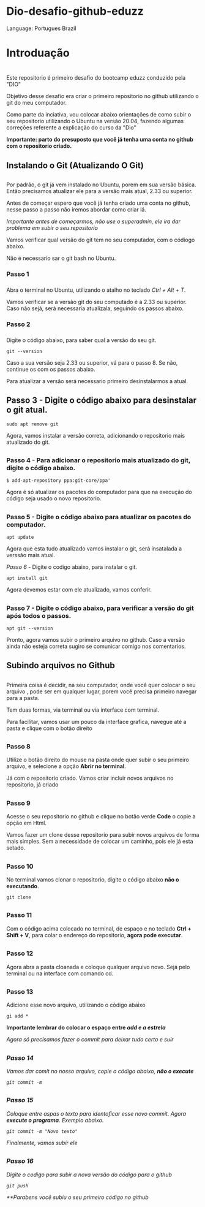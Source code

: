 # Dio-desafio-github-eduzz

Language: Portugues Brazil

# Introduação <h1>

Este repositorio é primeiro desafio do bootcamp eduzz conduzido pela "DIO"

Objetivo desse desafio era criar o primeiro repositorio no github utilizando o git do meu computador.<p>

Como parte da inciativa, vou colocar abaixo orientações de como subir o seu repositorio utilizando o Ubuntu na versão 20.04, fazendo algumas correções referente a explicação do curso da "Dio"<p>

**Importante: parto do presuposto que você já tenha uma conta no github com o repositorio criado.** <p>

## Instalando o Git (Atualizando O Git) <h2>

Por padrão, o git já vem instalado no Ubuntu, porem em sua versão básica. Então precisamos atualizar ele para a versão mais atual, 2.33 ou superior.

Antes de começar espero que você já tenha criado uma conta no github, nesse passo a passo não iremos abordar como criar lá. 

*Importante antes de começarmos, não use o superadmin, ele ira dar problema em subir o seu repositorio*

Vamos verificar qual versão do git tem no seu computador, com o códiogo abaixo.

Não é necessario sar o git bash no Ubuntu.

### **Passo 1** <h3>

Abra o terminal no Ubuntu, utilizando o atalho no teclado *Ctrl + Alt + T*. 

Vamos verificar se a versão git do seu computado é a 2.33 ou superior. Caso não sejá, será necessaria atualizala, seguindo os passos abaixo.


### **Passo 2** <h3>

Digite o código abaixo, para saber qual a versão do seu git.

~~~Linux
git --version
~~~

Caso a sua versão seja 2.33 ou superior, vá para o passo 8. Se não, continue os com os passos abaixo.

Para atualizar a versão será necessario primeiro desinstalarmos a atual.

## **Passo 3** - Digite o código abaixo para desinstalar o git atual. 

```Linux
sudo apt remove git
```

Agora, vamos instalar a versão correta, adicionando o repositorio mais atualizado do git.


## <h3>**Passo 4** - Para adicionar o repositorio mais atualizado do git, digite o código abaixo. 

```Linux
$ add-apt-repository ppa:git-core/ppa'
```
Agora é só atualizar os pacotes do computador para que na execução do código seja usado o novo repositorio.

## <h3>**Passo 5** - Digite o código abaixo para atualizar os pacotes do computador. 

```Linux
apt update
```

Agora que esta tudo atualizado vamos instalar o git, será insatalada a verssão mais atual.

*Passo 6* - Digite o codigo abaixo, para instalar o git. 

```Linux
apt install git
```

Agora devemos estar com ele atualizado, vamos conferir.


## <h3>**Passo 7** - Digite o código abaixo, para verificar a versão do git após todos o passos.

```Linux
apt git --version
```

Pronto, agora vamos subir o primeiro arquivo no github. Caso a versão ainda não esteja correta sugiro se comunicar comigo nos comentarios.

## Subindo arquivos no Github<h2>

Primeira coisa é decidir, na seu computador, onde você quer colocar o seu arquivo , pode ser em qualquer lugar, porem você precisa primeiro navegar para a pasta.

Tem duas formas, via terminal  ou  via interface com terminal.

Para facilitar, vamos usar um pouco da interface grafica, navegue até a pasta e clique com o botão direito

## <h3>**Passo 8**

Utilize o botão direito do mouse na pasta onde quer subir o seu primeiro arquivo, e selecione a opção **Abrir no terminal**.
 

Já com o repositorio criado. Vamos criar incluir novos arquivos no repositorio, já criado

## <h3>**Passo 9**

Acesse o seu repositorio no github e clique no botão verde **Code** o copie a opção em Html.

Vamos fazer um clone desse repositorio para subir novos arquivos de forma mais simples. Sem a necessidade de colocar um caminho, pois ele já esta setado.

## <h3>**Passo 10** 

No terminal vamos clonar o repositorio, digite o código abaixo **não o executando**.

```Linux
git clone 
```

## <h3>**Passo 11**

Com o código acima colocado no terminal, de espaço e no teclado **Ctrl +  Shift + V**, para colar o endereço do repositorio, **agora pode executar**.

## <h3>**Passo 12** 

Agora abra a pasta cloanada e coloque qualquer arquivo novo. Sejá pelo terminal  ou na interface com comando cd. 

## <h3>**Passo 13** 

Adicione esse novo arquivo, utilizando o código abaixo

```Linux
gi add * 
```

**Importante lembrar do colocar o espaço entre <em>add<em> e a <em>estrela<em>**

Agora só precisamos fazer o commit para deixar tudo certo e suir

## <h3>**Passo 14**

Vamos dar comit no nosso arquivo, copie o código abaixo, **não o execute**

```Linux
git commit -m
```

## <h3>**Passo 15**

Coloque entre aspas o texto para identoficar esse novo commit. Agora **execute o programa**. Exemplo abaixo.

```Linux
git commit -m "Novo texto"
```

Finalmente, vamos subir ele

## <h3>**Passo 16**

Digite o codigo para subir a nova versão do código para o github

```Linux
git push
```

**Parabens você subiu o seu primeiro código no github



